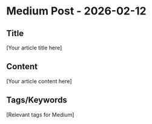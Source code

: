 # Medium Post - 2026-02-12

## Title
[Your article title here]

## Content
[Your article content here]

## Tags/Keywords
[Relevant tags for Medium]
